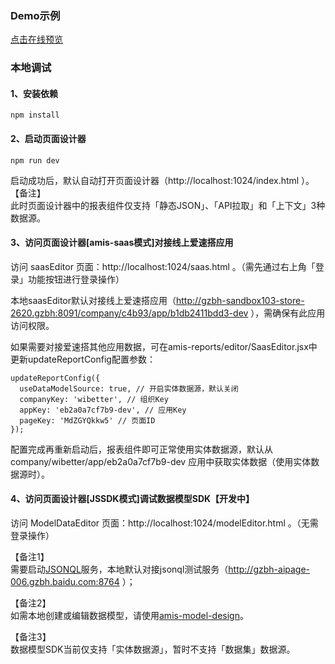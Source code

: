 ### Demo示例
[点击在线预览](https://aisuda.github.io/amis-reports-demo/test/index.html)

### 本地调试

#### 1、安装依赖  
```
npm install
```

#### 2、启动页面设计器
```
npm run dev
```
启动成功后，默认自动打开页面设计器（http://localhost:1024/index.html ）。  
【备注】  
此时页面设计器中的报表组件仅支持「静态JSON」、「API拉取」和「上下文」3种数据源。

#### 3、访问页面设计器[amis-saas模式]对接线上爱速搭应用  
访问 saasEditor 页面：http://localhost:1024/saas.html 。（需先通过右上角「登录」功能按钮进行登录操作）

本地saasEditor默认对接线上爱速搭应用（http://gzbh-sandbox103-store-2620.gzbh:8091/company/c4b93/app/b1db2411bdd3-dev ），需确保有此应用访问权限。

如果需要对接爱速搭其他应用数据，可在amis-reports/editor/SaasEditor.jsx中更新updateReportConfig配置参数：
```
updateReportConfig({
  useDataModelSource: true, // 开启实体数据源，默认关闭
  companyKey: 'wibetter', // 组织Key
  appKey: 'eb2a0a7cf7b9-dev', // 应用Key
  pageKey: 'MdZGYQkkw5' // 页面ID
});
```
配置完成再重新启动后，报表组件即可正常使用实体数据源，默认从 company/wibetter/app/eb2a0a7cf7b9-dev 应用中获取实体数据（使用实体数据源时）。

#### 4、访问页面设计器[JSSDK模式]调试数据模型SDK【开发中】  
访问 ModelDataEditor 页面：http://localhost:1024/modelEditor.html 。（无需登录操作）

【备注1】  
需要启动[JSONQL](https://jsonql.now.baidu.com/dev/server)服务，本地默认对接jsonql测试服务（http://gzbh-aipage-006.gzbh.baidu.com:8764 ）；  

【备注2】  
如需本地创建或编辑数据模型，请使用[amis-model-design](https://www.npmjs.com/package/amis-model-design)。

【备注3】  
数据模型SDK当前仅支持「实体数据源」，暂时不支持「数据集」数据源。